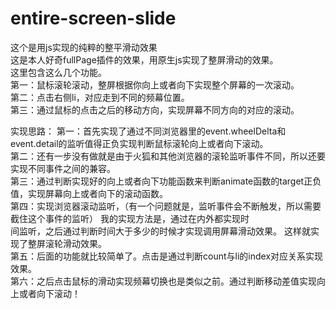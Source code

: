 # entire-screen-slide
这个是用js实现的纯粹的整平滑动效果  
这是本人好奇fullPage插件的效果，用原生js实现了整屏滑动的效果。  
这里包含这么几个功能。  
第一：鼠标滚轮滚动，整屏根据你向上或者向下实现整个屏幕的一次滚动。  
第二：点击右侧li，对应走到不同的频幕位置。  
第三：通过鼠标的点击之后的移动方向，实现屏幕不同方向的对应的滚动。  
  
  实现思路：
  第一：首先实现了通过不同浏览器里的event.wheelDelta和event.detail的监听值得正负实现判断鼠标滚轮向上或者向下滚动。  
  第二：还有一步没有做就是由于火狐和其他浏览器的滚轮监听事件不同，所以还要实现不同事件之间的兼容。  
  第三：通过判断实现好的向上或者向下功能函数来判断animate函数的target正负值，实现屏幕向上或者向下的滚动函数。  
  第四：实现浏览器滚动监听，（有一个问题就是，监听事件会不断触发，所以需要截住这个事件的监听） 我的实现方法是，通过在内外都实现时  
  间监听，之后通过判断时间大于多少的时候才实现调用屏幕滑动效果。 这样就实现了整屏滚轮滑动效果。  
  第五：后面的功能就比较简单了。点击是通过判断count与li的index对应关系实现效果。  
  第六：之后点击鼠标的滑动实现频幕切换也是类似之前。通过判断移动差值实现向上或者向下滚动！
